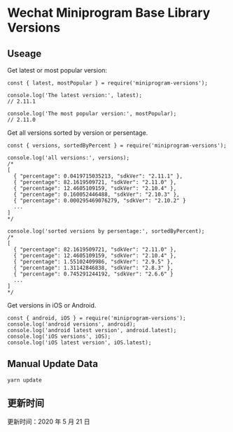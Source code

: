 
# Wechat Miniprogram Base Library Versions

## Useage

Get latest or most popular version:

```;
const { latest, mostPopular } = require('miniprogram-versions');

console.log('The latest version:', latest);
// 2.11.1

console.log('The most popular version:', mostPopular);
// 2.11.0

```

Get all versions sorted by version or persentage.

```
const { versions, sortedByPercent } = require('miniprogram-versions');

console.log('all versions:', versions);
/*
[
  { "percentage": 0.0419715035213, "sdkVer": "2.11.1" },
  { "percentage": 82.1619509721, "sdkVer": "2.11.0" },
  { "percentage": 12.4605109159, "sdkVer": "2.10.4" },
  { "percentage": 0.160052446488, "sdkVer": "2.10.3" },
  { "percentage": 0.000295469076279, "sdkVer": "2.10.2" }
  ...
]
*/

console.log('sorted versions by persentage:', sortedByPercent);
/*
[
  { "percentage": 82.1619509721, "sdkVer": "2.11.0" },
  { "percentage": 12.4605109159, "sdkVer": "2.10.4" },
  { "percentage": 1.55102409986, "sdkVer": "2.9.5" },
  { "percentage": 1.31142846838, "sdkVer": "2.8.3" },
  { "percentage": 0.745291244192, "sdkVer": "2.6.6" }
  ...
]
*/
```

Get versions in iOS or Android.

```
const { android, iOS } = require('miniprogram-versions');
console.log('android versions', android);
console.log('android latest version', android.latest);
console.log('iOS versions', iOS);
console.log('iOS latest version', iOS.latest);
```

## Manual Update Data

```
yarn update
```

## 更新时间

更新时间：2020 年 5 月 21 日
